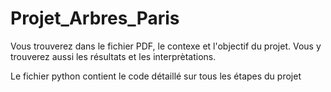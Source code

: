 # Projet_Arbres_Paris

Vous trouverez dans le fichier PDF, le contexe et l'objectif du projet.
Vous y trouverez aussi les résultats et les interprètations.

Le fichier python contient le code détaillé sur tous les étapes du projet
